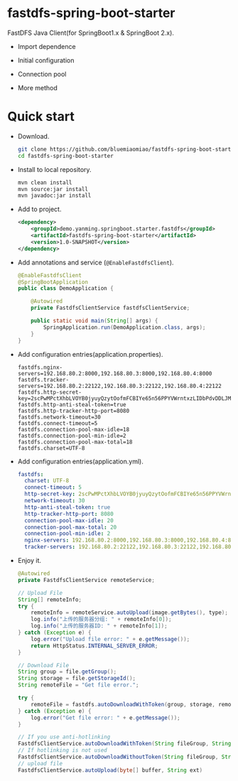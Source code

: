 # fastdfs-spring-boot-starter

FastDFS Java Client(for SpringBoot1.x & SpringBoot 2.x).

* Import dependence

* Initial configuration

* Connection pool

* More method

# Quick start

* Download.

    ```bash
    git clone https://github.com/bluemiaomiao/fastdfs-spring-boot-starter.git
    cd fastdfs-spring-boot-starter
    ```

* Install to local repository.

    ```bash
    mvn clean install
    mvn source:jar install
    mvn javadoc:jar install
    ```
    
* Add to project.

    ```xml
    <dependency>
        <groupId>demo.yanming.springboot.starter.fastdfs</groupId>
        <artifactId>fastdfs-spring-boot-starter</artifactId>
        <version>1.0-SNAPSHOT</version>
    </dependency>
    ```

* Add annotations and service (``@EnableFastdfsClient``).

    ```java
    @EnableFastdfsClient
    @SpringBootApplication
    public class DemoApplication {
    
        @Autowired
        private FastdfsClientService fastdfsClientService;
    
        public static void main(String[] args) {
            SpringApplication.run(DemoApplication.class, args);
        }
    }
    ```
* Add configuration entries(application.properties).

    ```properties
    fastdfs.nginx-servers=192.168.80.2:8000,192.168.80.3:8000,192.168.80.4:8000
    fastdfs.tracker-servers=192.168.80.2:22122,192.168.80.3:22122,192.168.80.4:22122
    fastdfs.http-secret-key=2scPwMPctXhbLVOYB0jyuyQzytOofmFCBIYe65n56PPYVWrntxzLIDbPdvDDLJM8QHhKxSGWTcr+9VdG3yptkw
    fastdfs.http-anti-steal-token=true
    fastdfs.http-tracker-http-port=8080
    fastdfs.network-timeout=30
    fastdfs.connect-timeout=5
    fastdfs.connection-pool-max-idle=18
    fastdfs.connection-pool-min-idle=2
    fastdfs.connection-pool-max-total=18
    fastdfs.charset=UTF-8
    ```

* Add configuration entries(application.yml).

    ```yaml
    fastdfs:
      charset: UTF-8
      connect-timeout: 5
      http-secret-key: 2scPwMPctXhbLVOYB0jyuyQzytOofmFCBIYe65n56PPYVWrntxzLIDbPdvDDLJM8QHhKxSGWTcr+9VdG3yptkw
      network-timeout: 30
      http-anti-steal-token: true
      http-tracker-http-port: 8080
      connection-pool-max-idle: 20
      connection-pool-max-total: 20
      connection-pool-min-idle: 2
      nginx-servers: 192.168.80.2:8000,192.168.80.3:8000,192.168.80.4:8000
      tracker-servers: 192.168.80.2:22122,192.168.80.3:22122,192.168.80.4:22122
    ```
    
* Enjoy it.

    ```java
    @Autowired
    private FastdfsClientService remoteService;
    
    // Upload File
    String[] remoteInfo;
    try {
        remoteInfo = remoteService.autoUpload(image.getBytes(), type);
        log.info("上传的服务器分组: " + remoteInfo[0]);
        log.info("上传的服务器ID: " + remoteInfo[1]);
    } catch (Exception e) {
        log.error("Upload file error: " + e.getMessage());
        return HttpStatus.INTERNAL_SERVER_ERROR;
    }
    
    // Download File
    String group = file.getGroup();
    String storage = file.getStorageId();
    String remoteFile = "Get file error.";
    
    try {
        remoteFile = fastdfs.autoDownloadWithToken(group, storage, remoteAddress);
    } catch (Exception e) {
        log.error("Get file error: " + e.getMessage());
    }
    ```
    
    ```java
    // If you use anti-hotlinking
    FastdfsClientService.autoDownloadWithToken(String fileGroup, String remoteFileName, String clientIpAddress)
    // If hotlinking is not used
    FastdfsClientService.autoDownloadWithoutToken(String fileGroup, String remoteFileName, String clientIpAddress)
    // upload file
    FastdfsClientService.autoUpload(byte[] buffer, String ext)
    ```